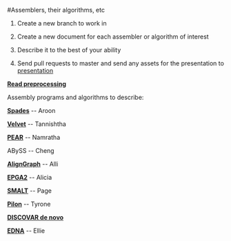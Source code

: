 #Assemblers, their algorithms, etc 

1. Create a new branch to work in 

2. Create a new document for each assembler or algorithm of interest 

3. Describe it to the best of your ability 

4. Send pull requests to master and send any assets for the presentation 
to [presentation](https://github.com/biol7210-genomes/presentation) 

**[Read preprocessing](/reads_preprocessing.md)**


Assembly programs and algorithms to describe: 

**[Spades](/spades.md)** -- Aroon

**[Velvet](/Velvet.md)** -- Tannishtha

**[PEAR](/PEAR.md)** -- Namratha

ABySS -- Cheng

**[AlignGraph](/AlignGraph.md)** -- Alli

**[EPGA2](/EPGA2.md)** -- Alicia 

**[SMALT](/SMALT.md)** -- Page

**[Pilon](/pilon.md)** -- Tyrone

**[DISCOVAR de novo](/DISCOVAR_de_novo.md)**

**[EDNA](/EDNA.md)** -- Ellie


